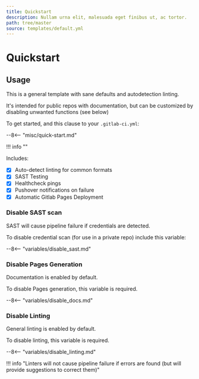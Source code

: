 ```yaml
---
title: Quickstart
description: Nullam urna elit, malesuada eget finibus ut, ac tortor.
path: tree/master
source: templates/default.yml
---
```


# Quickstart

## Usage

This is a general template with sane defaults and autodetection linting.

It's intended for public repos with documentation, but can be customized by disabling unwanted functions (see below)

To get started, and this clause to your `.gitlab-ci.yml`:

--8<-- "misc/quick-start.md"

!!! info ""

Includes:

- [x] Auto-detect linting for common formats
- [x] SAST Testing
- [x] Healthcheck pings
- [x] Pushover notifications on failure
- [x] Automatic Gitlab Pages Deployment

### Disable SAST scan

SAST will cause pipeline failure if credentials are detected.

To disable credential scan (for use in a private repo) include this variable:

--8<-- "variables/disable_sast.md"

### Disable Pages Generation

Documentation is enabled by default.

To disable Pages generation, this variable is required.

--8<-- "variables/disable_docs.md"

### Disable Linting

General linting is enabled by default.

To disable linting, this variable is required.

--8<-- "variables/disable_linting.md"

!!! info "Linters will not cause pipeline failure if errors are found (but will provide suggestions to correct them)"
